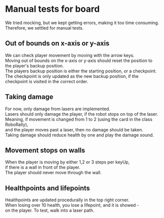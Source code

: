 # Manual tests for board
We tried mocking, but we kept getting errors, making it too time consuming.\
Therefore, we settled for manual tests.

## Out of bounds on x-axis or y-axis
We can check player movement by moving with the arrow keys.\
Moving out of bounds on the x-axis or y-axis should reset the position to the player's backup position.\
The players backup position is either the starting position, or a checkpoint.\
The checkpoint is only updated as the new backup position, if the checkpoint is visited in the correct order.

## Taking damage
For now, only damage from lasers are implemented.\
Lasers should only damage the player, if the robot stops on top of the laser.\
Meaning, if movement is changed from 1 to 2 (using the card in the class RoboRally), \
and the player moves past a laser,
then no damage should be taken.\
Taking damage should reduce health by one and play the damage sound.

## Movement stops on walls
When the player is moving by either 1,2 or 3 steps per keyUp, \
if there is a wall in front of the player.\
The player should never move through the wall.

## Healthpoints and lifepoints
Healthpoints are updated procedurally in the top right corner.\
When losing over 10 health, you lose a lifepoint, and it is showed - \
on the player. To test, walk into a laser path. 
